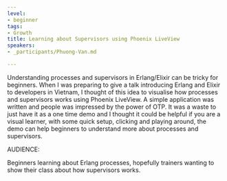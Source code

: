 ```yaml
---
level:
- beginner
tags:
- Growth
title: Learning about Supervisors using Phoenix LiveView
speakers:
- _participants/Phuong-Van.md

---
```

Understanding processes and supervisors in Erlang/Elixir can be tricky for beginners. When I was preparing to give a talk introducing Erlang and Elixir to developers in Vietnam, I thought of this idea to visualise how processes and supervisors works using Phoenix LiveView. A simple application was written and people was impressed by the power of OTP. It was a waste to just have it as a one time demo and I thought it could be helpful if you are a visual learner, with some quick setup, clicking and playing around, the demo can help beginners to understand more about processes and supervisors.

AUDIENCE:

Beginners learning about Erlang processes, hopefully trainers wanting to show their class about how supervisors works.